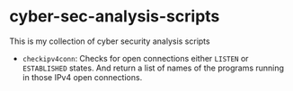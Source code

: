 # cyber-sec-analysis-scripts
This is my collection of cyber security analysis scripts

- `checkipv4conn`: Checks for open connections either `LISTEN` or `ESTABLISHED` states. And return a list of names of the programs running in those IPv4 open connections.
